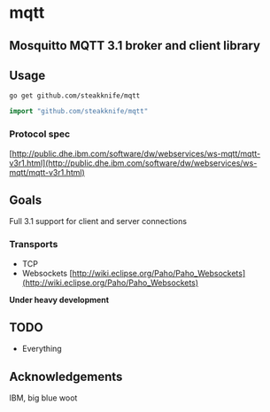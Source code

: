 # mqtt


## Mosquitto MQTT 3.1 broker and client library

## Usage

	go get github.com/steakknife/mqtt
	

```go
import "github.com/steakknife/mqtt"
```

### Protocol spec

[http://public.dhe.ibm.com/software/dw/webservices/ws-mqtt/mqtt-v3r1.html](http://public.dhe.ibm.com/software/dw/webservices/ws-mqtt/mqtt-v3r1.html)


## Goals

Full 3.1 support for client and server connections

### Transports

 - TCP
 - Websockets [http://wiki.eclipse.org/Paho/Paho_Websockets](http://wiki.eclipse.org/Paho/Paho_Websockets)


 **Under heavy development**

## TODO

 - Everything

## Acknowledgements 

IBM, big blue woot
